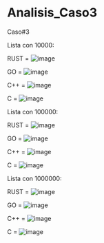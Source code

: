 # Analisis_Caso3
 Caso#3

Lista con 10000:

RUST = ![image](https://user-images.githubusercontent.com/61474566/110570930-5f210900-811c-11eb-8ed4-ff04bdad67cc.png)


GO = ![image](https://user-images.githubusercontent.com/61474566/110571126-b0c99380-811c-11eb-9acc-267a54f2bd94.png)


C++ = ![image](https://user-images.githubusercontent.com/61474566/110571289-f4240200-811c-11eb-8dee-deebcd3f0473.png)

C = ![image](https://user-images.githubusercontent.com/61474566/110571653-7ca2a280-811d-11eb-8582-d54972f3a417.png)


Lista con 100000:

RUST = ![image](https://user-images.githubusercontent.com/61474566/110571766-b673a900-811d-11eb-8f55-d76ca9d8ff97.png)

GO = ![image](https://user-images.githubusercontent.com/61474566/110571813-ce4b2d00-811d-11eb-8c6a-4513df416128.png)

C++ = ![image](https://user-images.githubusercontent.com/61474566/110571901-ffc3f880-811d-11eb-8d8c-939a330ba393.png)

C = ![image](https://user-images.githubusercontent.com/61474566/110571908-06527000-811e-11eb-9405-a8dbd5c81388.png)

Lista con 1000000:

RUST = ![image](https://user-images.githubusercontent.com/61474566/110572004-3437b480-811e-11eb-9934-05fae5c02d60.png)

GO = ![image](https://user-images.githubusercontent.com/61474566/110571954-1a966d00-811e-11eb-989f-91b3e14120ee.png)

C++ = ![image](https://user-images.githubusercontent.com/61474566/110572096-61846280-811e-11eb-8d4f-a88126cac02c.png)

C = ![image](https://user-images.githubusercontent.com/61474566/110572106-66e1ad00-811e-11eb-8339-47a0be9b502e.png)






